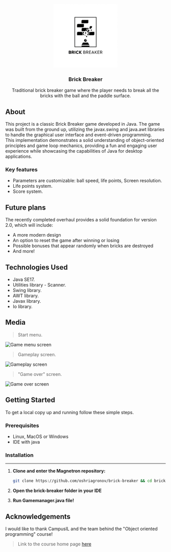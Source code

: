 <div align="center">
  <a href="https://github.com/oshriagronov/brick-breaker">
    <img src="logo.png" alt="Logo" width="200" height="200">
  </a>
<h3 align="center">Brick Breaker</h3>
  <p align="center">
    Traditional brick breaker game where the player needs to break all the bricks with the ball and the paddle surface.
  </p>
</div>

## About

This project is a classic Brick Breaker game developed in Java. The game was built from the ground up, utilizing the javax.swing and java.awt libraries to handle the graphical user interface and event-driven programming.<br/>
This implementation demonstrates a solid understanding of object-oriented principles and game loop mechanics, providing a fun and engaging user experience while showcasing the capabilities of Java for desktop applications.

### Key features

- Parameters are customizable: ball speed, life points, Screen resolution.
- Life points system.
- Score system.

## Future plans
 The recently completed overhaul provides a solid foundation for version 2.0, which will include:
 - A more modern design
 - An option to reset the game after winning or losing
 - Possible bonuses that appear randomly when bricks are destroyed
 - And more!

## Technologies Used

- Java SE17.
- Utilities library - Scanner.
- Swing library.
- AWT library.
- Javax library.
- Io library.

## Media

> Start menu.
<img src="./img/menu-screen.jpeg" alt="Game menu screen" width="600" height="600">

> Gameplay screen.
<img src="./img/game-screen.jpeg" alt="Gameplay screen" width="600" height="600">

> "Game over" screen.
<img src="./img/game-over-screen.jpeg" alt="Game over screen" width="600" height="600">

## Getting Started

To get a local copy up and running follow these simple steps.

### Prerequisites

- Linux, MacOS or Windows
- IDE with java

### Installation

---

1. **Clone and enter the Magnetron repository:**

   ```bash
   git clone https://github.com/oshriagronov/brick-breaker && cd brick-breaker
   ```

2. **Open the brick-breaker folder in your IDE**

3. **Run Gamemanager.java file!**


## Acknowledgements

I would like to thank CampusIL and the team behind the "Object oriented programming" course!

> Link to the course home page [here](https://campus.gov.il/course/huji_acd_rfp4_huji_oop/)

